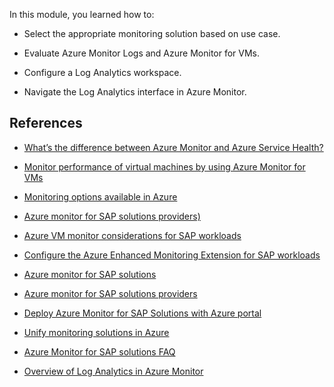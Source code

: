

In this module, you learned how to:

- Select the appropriate monitoring solution based on use case.

- Evaluate Azure Monitor Logs and Azure Monitor for VMs.

- Configure a Log Analytics workspace.

- Navigate the Log Analytics interface in Azure Monitor.

## References

- [What’s the difference between Azure Monitor and Azure Service Health?](https://azure.microsoft.com/blog/what-s-the-difference-between-azure-monitor-and-azure-service-health/)

- [Monitor performance of virtual machines by using Azure Monitor for VMs](/learn/modules/monitor-performance-using-azure-monitor-for-vms/)

- [Monitoring options available in Azure](/learn/modules/design-monitoring-strategy-on-azure/3-azure-monitoring-options)

- [Azure monitor for SAP solutions providers)](/azure/virtual-machines/workloads/sap/azure-monitor-providers)

- [Azure VM monitor considerations for SAP workloads](/learn/modules/plan-implement-sap-solutions/5-azure-vm-monitor-considerations-sap-workloads)

- [Configure the Azure Enhanced Monitoring Extension for SAP workloads](/learn/modules/implement-azure-vm-based-sap-solutions/6-configure-azure-enhanced-monitor-extension-sap-workloads)

- [Azure monitor for SAP solutions](/azure/virtual-machines/workloads/sap/azure-monitor-overview)

- [Azure monitor for SAP solutions providers](/azure/virtual-machines/workloads/sap/azure-monitor-providers)

- [Deploy Azure Monitor for SAP Solutions with Azure portal](/azure/virtual-machines/workloads/sap/azure-monitor-sap-quickstart)

- [Unify monitoring solutions in Azure](/learn/modules/design-monitoring-strategy-on-azure/7-unifying-monitoring-solutions)

- [Azure Monitor for SAP solutions FAQ](/azure/virtual-machines/workloads/sap/azure-monitor-faq)

- [Overview of Log Analytics in Azure Monitor](/azure/azure-monitor/logs/log-analytics-overview)  
